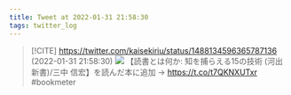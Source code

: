 ```yaml
---
title: Tweet at 2022-01-31 21:58:30
tags: twitter_log
---
```


> [!CITE] https://twitter.com/kaisekiriu/status/1488134596365787136 (2022-01-31 21:58:30)
> ![](https://twitter.com/kaisekiriu/status/1488134596365787136)
> 【読書とは何か: 知を捕らえる15の技術 (河出新書)/三中 信宏】を読んだ本に追加 → https://t.co/t7QKNXUTxr #bookmeter
